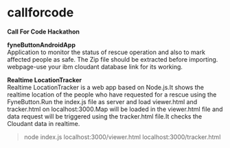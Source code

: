 # callforcode
**Call For Code Hackathon**<br/>

**fyneButtonAndroidApp**<br/>
Application to monitor the status of rescue operation and also to mark affected people as safe.
The Zip file should be extracted before importing.
webpage-use your ibm cloudant database link for its working.

**Realtime LocationTracker**<br/>
Realtime LocationTracker is a web app based on Node.js.It shows the realtime location of the people who have requested for a rescue using the FyneButton.Run the index.js file as server and load viewer.html and tracker.html on localhost:3000.Map will be loaded in the viewer.html file and data request will be triggered using the tracker.html file.It checks the Cloudant data in realtime. 

>node index.js
>localhost:3000/viewer.html
>localhost:3000/tracker.html
